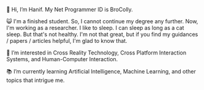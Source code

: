 👋 Hi, I’m Hanif. My Net Programmer ID is BroColly.
<br>

😺 I'm a finished student. So, I cannot continue my degree any further. Now, I'm working as a researcher. I like to sleep. I can sleep as long as a cat sleep. But that's not healthy. I'm not that great, but if you find my guidances / papers / articles helpful, I'm glad to know that.
<br>

👀 I’m interested in Cross Reality Technology, Cross Platform Interaction Systems, and Human-Computer Interaction.
<br>

📚 I’m currently learning Artificial Intelligence, Machine Learning, and other topics that intrigue me.
